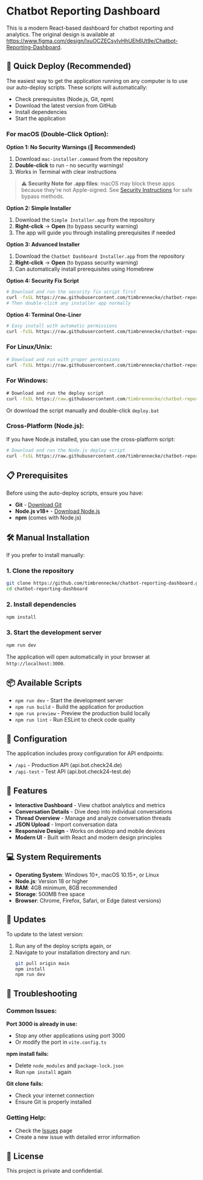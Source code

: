 
# Chatbot Reporting Dashboard

This is a modern React-based dashboard for chatbot reporting and analytics. The original design is available at https://www.figma.com/design/lxuOCZECsyIvHhUEh6Ut9e/Chatbot-Reporting-Dashboard.

## 🚀 Quick Deploy (Recommended)

The easiest way to get the application running on any computer is to use our auto-deploy scripts. These scripts will automatically:
- Check prerequisites (Node.js, Git, npm)
- Download the latest version from GitHub
- Install dependencies
- Start the application

### For macOS (Double-Click Option):

**Option 1: No Security Warnings (🌟 Recommended)** 
1. Download `mac-installer.command` from the repository
2. **Double-click** to run - no security warnings!
3. Works in Terminal with clear instructions

> ⚠️ **Security Note for .app files**: macOS may block these apps because they're not Apple-signed. See [Security Instructions](SECURITY_INSTRUCTIONS.md) for safe bypass methods.

**Option 2: Simple Installer** 
1. Download the `Simple Installer.app` from the repository
2. **Right-click** → **Open** (to bypass security warning)
3. The app will guide you through installing prerequisites if needed

**Option 3: Advanced Installer** 
1. Download the `Chatbot Dashboard Installer.app` from the repository  
2. **Right-click** → **Open** (to bypass security warning)
3. Can automatically install prerequisites using Homebrew

**Option 4: Security Fix Script**
```bash
# Download and run the security fix script first
curl -fsSL https://raw.githubusercontent.com/timbrennecke/chatbot-reporting-dashboard/main/fix-security.sh | bash
# Then double-click any installer app normally
```

**Option 4: Terminal One-Liner**
```bash
# Easy install with automatic permissions
curl -fsSL https://raw.githubusercontent.com/timbrennecke/chatbot-reporting-dashboard/main/easy-install.sh | bash
```

### For Linux/Unix:
```bash
# Download and run with proper permissions
curl -fsSL https://raw.githubusercontent.com/timbrennecke/chatbot-reporting-dashboard/main/deploy.sh -o installer.sh && chmod +x installer.sh && ./installer.sh
```

### For Windows:
```cmd
# Download and run the deploy script
curl -fsSL https://raw.githubusercontent.com/timbrennecke/chatbot-reporting-dashboard/main/deploy.bat -o deploy.bat && deploy.bat
```

Or download the script manually and double-click `deploy.bat`

### Cross-Platform (Node.js):
If you have Node.js installed, you can use the cross-platform script:
```bash
# Download and run the Node.js deploy script
curl -fsSL https://raw.githubusercontent.com/timbrennecke/chatbot-reporting-dashboard/main/deploy.js | node
```

## 📋 Prerequisites

Before using the auto-deploy scripts, ensure you have:
- **Git** - [Download Git](https://git-scm.com/downloads)
- **Node.js v18+** - [Download Node.js](https://nodejs.org/)
- **npm** (comes with Node.js)

## 🛠️ Manual Installation

If you prefer to install manually:

### 1. Clone the repository
```bash
git clone https://github.com/timbrennecke/chatbot-reporting-dashboard.git
cd chatbot-reporting-dashboard
```

### 2. Install dependencies
```bash
npm install
```

### 3. Start the development server
```bash
npm run dev
```

The application will open automatically in your browser at `http://localhost:3000`.

## 📦 Available Scripts

- `npm run dev` - Start the development server
- `npm run build` - Build the application for production
- `npm run preview` - Preview the production build locally
- `npm run lint` - Run ESLint to check code quality

## 🔧 Configuration

The application includes proxy configuration for API endpoints:
- `/api` - Production API (api.bot.check24.de)
- `/api-test` - Test API (api.bot.check24-test.de)

## 🌟 Features

- **Interactive Dashboard** - View chatbot analytics and metrics
- **Conversation Details** - Dive deep into individual conversations
- **Thread Overview** - Manage and analyze conversation threads
- **JSON Upload** - Import conversation data
- **Responsive Design** - Works on desktop and mobile devices
- **Modern UI** - Built with React and modern design principles

## 💻 System Requirements

- **Operating System**: Windows 10+, macOS 10.15+, or Linux
- **Node.js**: Version 18 or higher
- **RAM**: 4GB minimum, 8GB recommended
- **Storage**: 500MB free space
- **Browser**: Chrome, Firefox, Safari, or Edge (latest versions)

## 🔄 Updates

To update to the latest version:
1. Run any of the deploy scripts again, or
2. Navigate to your installation directory and run:
   ```bash
   git pull origin main
   npm install
   npm run dev
   ```

## 🐛 Troubleshooting

### Common Issues:

**Port 3000 is already in use:**
- Stop any other applications using port 3000
- Or modify the port in `vite.config.ts`

**npm install fails:**
- Delete `node_modules` and `package-lock.json`
- Run `npm install` again

**Git clone fails:**
- Check your internet connection
- Ensure Git is properly installed

### Getting Help:
- Check the [Issues](https://github.com/timbrennecke/chatbot-reporting-dashboard/issues) page
- Create a new issue with detailed error information

## 📄 License

This project is private and confidential.
  